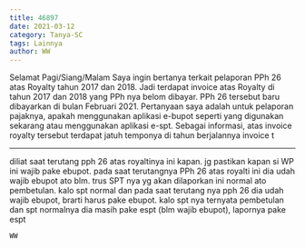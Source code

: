 ```yaml
---
title: 46897
date: 2021-03-12
category: Tanya-SC
tags: Lainnya
author: WW
---
```


Selamat Pagi/Siang/Malam Saya ingin bertanya terkait pelaporan PPh 26 atas Royalty tahun 2017 dan 2018. Jadi terdapat invoice atas Royalty di tahun 2017 dan 2018 yang PPh nya belom dibayar. PPh 26 tersebut baru dibayarkan di bulan Februari 2021. Pertanyaan saya adalah untuk pelaporan pajaknya, apakah menggunakan aplikasi e-bupot seperti yang digunakan sekarang atau menggunakan aplikasi e-spt. Sebagai informasi, atas invoice royalty tersebut terdapat jatuh temponya di tahun berjalannya invoice t

---

diliat saat terutang pph 26 atas royaltinya ini kapan. jg pastikan kapan si WP ini wajib pake ebupot. pada saat terutangnya PPh 26 atas royalti ini dia udah wajib ebupot ato blm. trus SPT nya yg akan dilaporkan ini normal ato pembetulan. kalo spt normal dan pada saat terutang nya pph 26 dia udah wajib ebupot, brarti harus pake ebupot. kalo spt nya ternyata pembetulan dan spt normalnya dia masih pake espt (blm wajib ebupot), lapornya pake espt

`WW`
